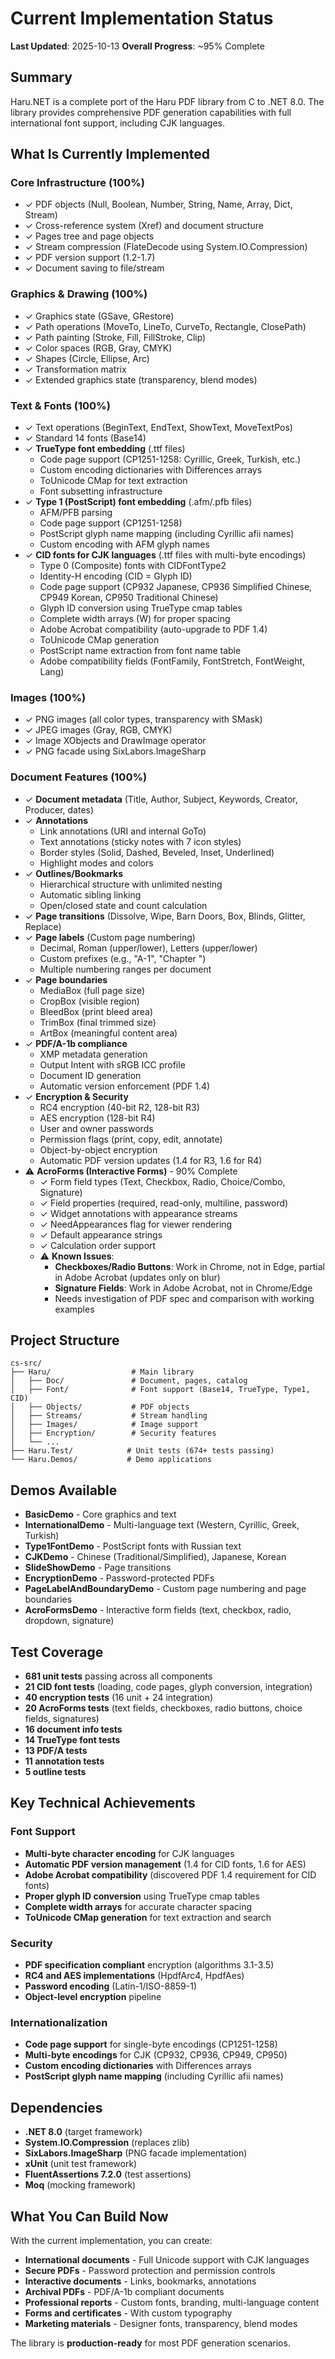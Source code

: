 # Current Implementation Status

**Last Updated**: 2025-10-13
**Overall Progress**: ~95% Complete

## Summary

Haru.NET is a complete port of the Haru PDF library from C to .NET 8.0. The library provides comprehensive PDF generation capabilities with full international font support, including CJK languages.

## What Is Currently Implemented

### Core Infrastructure (100%)
- ✓ PDF objects (Null, Boolean, Number, String, Name, Array, Dict, Stream)
- ✓ Cross-reference system (Xref) and document structure
- ✓ Pages tree and page objects
- ✓ Stream compression (FlateDecode using System.IO.Compression)
- ✓ PDF version support (1.2-1.7)
- ✓ Document saving to file/stream

### Graphics & Drawing (100%)
- ✓ Graphics state (GSave, GRestore)
- ✓ Path operations (MoveTo, LineTo, CurveTo, Rectangle, ClosePath)
- ✓ Path painting (Stroke, Fill, FillStroke, Clip)
- ✓ Color spaces (RGB, Gray, CMYK)
- ✓ Shapes (Circle, Ellipse, Arc)
- ✓ Transformation matrix
- ✓ Extended graphics state (transparency, blend modes)

### Text & Fonts (100%)
- ✓ Text operations (BeginText, EndText, ShowText, MoveTextPos)
- ✓ Standard 14 fonts (Base14)
- ✓ **TrueType font embedding** (.ttf files)
  - Code page support (CP1251-1258: Cyrillic, Greek, Turkish, etc.)
  - Custom encoding dictionaries with Differences arrays
  - ToUnicode CMap for text extraction
  - Font subsetting infrastructure
- ✓ **Type 1 (PostScript) font embedding** (.afm/.pfb files)
  - AFM/PFB parsing
  - Code page support (CP1251-1258)
  - PostScript glyph name mapping (including Cyrillic afii names)
  - Custom encoding with AFM glyph names
- ✓ **CID fonts for CJK languages** (.ttf files with multi-byte encodings)
  - Type 0 (Composite) fonts with CIDFontType2
  - Identity-H encoding (CID = Glyph ID)
  - Code page support (CP932 Japanese, CP936 Simplified Chinese, CP949 Korean, CP950 Traditional Chinese)
  - Glyph ID conversion using TrueType cmap tables
  - Complete width arrays (W) for proper spacing
  - Adobe Acrobat compatibility (auto-upgrade to PDF 1.4)
  - ToUnicode CMap generation
  - PostScript name extraction from font name table
  - Adobe compatibility fields (FontFamily, FontStretch, FontWeight, Lang)

### Images (100%)
- ✓ PNG images (all color types, transparency with SMask)
- ✓ JPEG images (Gray, RGB, CMYK)
- ✓ Image XObjects and DrawImage operator
- ✓ PNG facade using SixLabors.ImageSharp

### Document Features (100%)
- ✓ **Document metadata** (Title, Author, Subject, Keywords, Creator, Producer, dates)
- ✓ **Annotations**
  - Link annotations (URI and internal GoTo)
  - Text annotations (sticky notes with 7 icon styles)
  - Border styles (Solid, Dashed, Beveled, Inset, Underlined)
  - Highlight modes and colors
- ✓ **Outlines/Bookmarks**
  - Hierarchical structure with unlimited nesting
  - Automatic sibling linking
  - Open/closed state and count calculation
- ✓ **Page transitions** (Dissolve, Wipe, Barn Doors, Box, Blinds, Glitter, Replace)
- ✓ **Page labels** (Custom page numbering)
  - Decimal, Roman (upper/lower), Letters (upper/lower)
  - Custom prefixes (e.g., "A-1", "Chapter ")
  - Multiple numbering ranges per document
- ✓ **Page boundaries**
  - MediaBox (full page size)
  - CropBox (visible region)
  - BleedBox (print bleed area)
  - TrimBox (final trimmed size)
  - ArtBox (meaningful content area)
- ✓ **PDF/A-1b compliance**
  - XMP metadata generation
  - Output Intent with sRGB ICC profile
  - Document ID generation
  - Automatic version enforcement (PDF 1.4)
- ✓ **Encryption & Security**
  - RC4 encryption (40-bit R2, 128-bit R3)
  - AES encryption (128-bit R4)
  - User and owner passwords
  - Permission flags (print, copy, edit, annotate)
  - Object-by-object encryption
  - Automatic PDF version updates (1.4 for R3, 1.6 for R4)
- ⚠️ **AcroForms (Interactive Forms)** - 90% Complete
  - ✓ Form field types (Text, Checkbox, Radio, Choice/Combo, Signature)
  - ✓ Field properties (required, read-only, multiline, password)
  - ✓ Widget annotations with appearance streams
  - ✓ NeedAppearances flag for viewer rendering
  - ✓ Default appearance strings
  - ✓ Calculation order support
  - ⚠️ **Known Issues**:
    - **Checkboxes/Radio Buttons**: Work in Chrome, not in Edge, partial in Adobe Acrobat (updates only on blur)
    - **Signature Fields**: Work in Adobe Acrobat, not in Chrome/Edge
    - Needs investigation of PDF spec and comparison with working examples

## Project Structure

```
cs-src/
├── Haru/                  # Main library
│   ├── Doc/               # Document, pages, catalog
│   ├── Font/              # Font support (Base14, TrueType, Type1, CID)
│   ├── Objects/           # PDF objects
│   ├── Streams/           # Stream handling
│   ├── Images/            # Image support
│   ├── Encryption/        # Security features
│   └── ...
├── Haru.Test/            # Unit tests (674+ tests passing)
└── Haru.Demos/           # Demo applications
```

## Demos Available

- **BasicDemo** - Core graphics and text
- **InternationalDemo** - Multi-language text (Western, Cyrillic, Greek, Turkish)
- **Type1FontDemo** - PostScript fonts with Russian text
- **CJKDemo** - Chinese (Traditional/Simplified), Japanese, Korean
- **SlideShowDemo** - Page transitions
- **EncryptionDemo** - Password-protected PDFs
- **PageLabelAndBoundaryDemo** - Custom page numbering and page boundaries
- **AcroFormsDemo** - Interactive form fields (text, checkbox, radio, dropdown, signature)

## Test Coverage

- **681 unit tests** passing across all components
- **21 CID font tests** (loading, code pages, glyph conversion, integration)
- **40 encryption tests** (16 unit + 24 integration)
- **20 AcroForms tests** (text fields, checkboxes, radio buttons, choice fields, signatures)
- **16 document info tests**
- **14 TrueType font tests**
- **13 PDF/A tests**
- **11 annotation tests**
- **5 outline tests**

## Key Technical Achievements

### Font Support
- **Multi-byte character encoding** for CJK languages
- **Automatic PDF version management** (1.4 for CID fonts, 1.6 for AES)
- **Adobe Acrobat compatibility** (discovered PDF 1.4 requirement for CID fonts)
- **Proper glyph ID conversion** using TrueType cmap tables
- **Complete width arrays** for accurate character spacing
- **ToUnicode CMap generation** for text extraction and search

### Security
- **PDF specification compliant** encryption (algorithms 3.1-3.5)
- **RC4 and AES implementations** (HpdfArc4, HpdfAes)
- **Password encoding** (Latin-1/ISO-8859-1)
- **Object-level encryption** pipeline

### Internationalization
- **Code page support** for single-byte encodings (CP1251-1258)
- **Multi-byte encodings** for CJK (CP932, CP936, CP949, CP950)
- **Custom encoding dictionaries** with Differences arrays
- **PostScript glyph name mapping** (including Cyrillic afii names)

## Dependencies

- **.NET 8.0** (target framework)
- **System.IO.Compression** (replaces zlib)
- **SixLabors.ImageSharp** (PNG facade implementation)
- **xUnit** (unit test framework)
- **FluentAssertions 7.2.0** (test assertions)
- **Moq** (mocking framework)

## What You Can Build Now

With the current implementation, you can create:
- **International documents** - Full Unicode support with CJK languages
- **Secure PDFs** - Password protection and permission controls
- **Interactive documents** - Links, bookmarks, annotations
- **Archival PDFs** - PDF/A-1b compliant documents
- **Professional reports** - Custom fonts, branding, multi-language content
- **Forms and certificates** - With custom typography
- **Marketing materials** - Designer fonts, transparency, blend modes

The library is **production-ready** for most PDF generation scenarios.
